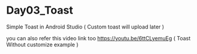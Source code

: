 # Day03_Toast
Simple Toast in Android Studio ( Custom toast will upload later )

you can also refer this video link too
    https://youtu.be/6ttCLyemuEg ( Toast Without customize example )
